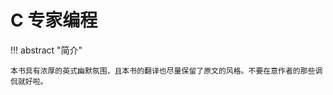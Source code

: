 # C 专家编程

<!-- prettier-ignore-start -->
!!! abstract "简介"

    本书具有浓厚的英式幽默氛围，且本书的翻译也尽量保留了原文的风格。不要在意作者的那些调侃就好啦。
<!-- prettier-ignore-end -->